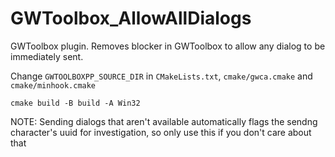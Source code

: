 # GWToolbox_AllowAllDialogs
GWToolbox plugin. Removes blocker in GWToolbox to allow any dialog to be immediately sent. 

Change `GWTOOLBOXPP_SOURCE_DIR` in `CMakeLists.txt`, `cmake/gwca.cmake` and `cmake/minhook.cmake`

`cmake build -B build -A Win32`

NOTE: Sending dialogs that aren't available automatically flags the sendng character's uuid for investigation, so only use this if you don't care about that
